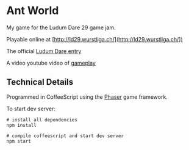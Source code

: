 Ant World
=========

My game for the Ludum Dare 29 game jam.

Playable online at [http://ld29.wurstliga.ch/](http://ld29.wurstliga.ch/])

The official [Ludum Dare entry](http://www.ludumdare.com/compo/ludum-dare-29/?action=preview&uid=12823)

A video youtube video of [gameplay](https://www.youtube.com/watch?v=84adyv99mJI)

## Technical Details

Programmed in CoffeeScript using the [Phaser](http://phaser.io/) game framework.

To start dev server:

```
# install all dependencies
npm install

# compile coffeescript and start dev server
npm start
```

